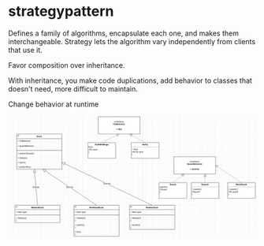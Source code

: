 # strategypattern
Defines a family of algorithms, encapsulate each one, and makes them interchangeable. Strategy lets the algorithm vary
independently from clients that use it.

Favor composition over inheritance.

With inheritance, you make code duplications, add behavior to classes that doesn't need, more difficult to maintain.

Change behavior at runtime

![img.png](img.png)